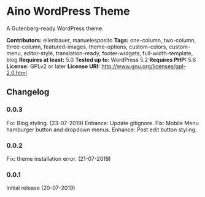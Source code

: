 # Aino WordPress Theme
A Gutenberg-ready WordPress theme.

__Contributors:__ ellenbauer, manuelesposito
__Tags:__ one-column, two-column, three-column, featured-images, theme-options, custom-colors, custom-menu, editor-style, translation-ready, footer-widgets, full-width-template, blog
__Requires at least:__ 5.0
__Tested up to:__ WordPress 5.2
__Requires PHP:__ 5.6
__License:__ GPLv2 or later
__License URI:__ http://www.gnu.org/licenses/gpl-2.0.html

## Changelog

### 0.0.3
Fix: Blog styling. (23-07-2019)
Enhance: Update gitignore.
Fix: Mobile Menu hamburger button and dropdown menus.
Enhance: Post edit button styling.

### 0.0.2
Fix: theme installation error. (21-07-2019)

### 0.0.1
Initial release (20-07-2019)
